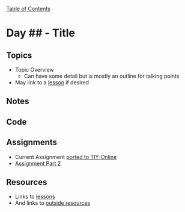 [Table of Contents](/README.md)

# Day ## - Title

## Topics
* Topic Overview
  * Can have some detail but is mostly an outline for talking points
* May link to a [lesson](https://github.com/TIY-Austin-Front-End-Engineering/Curriculum/tree/feb2016/units) if desired

## Notes
<!-- More detailed notes from class, including whiteboard photos etc -->

## Code
<!-- Make sure to update the XX in the folder name if you uncomment this block-->
<!-- [Code we wrote in class today](https://github.com/TIY-Austin-Front-End-Engineering/Curriculum/tree/feb2016/notes/day-XX/examples) -->

## Assignments
* Current Assignment [ported to TIY-Online](https://online.theironyard.com/library/paths/109/units/370/assignments/569)
* [Assignment Part 2](https://online.theironyard.com/library/paths/109/units/370/assignments/570)

## Resources
* Links to [lessons](https://github.com/TIY-Austin-Front-End-Engineering/Curriculum/tree/feb2016/units)
* And links to [outside resources](www.csstricks.com)
